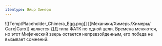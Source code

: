 ```yaml
---
itemtype: Яйцо Химеры
---
```

![[Temp/Placeholder_Chimera_Egg.png]]
[[Механики/Химеры/Химеры/Сатх|Сатх]] является ДД типа ФАТК по одной цели. Времена меняются, но этот Мифический зверь остается непревзойденным, его победа не вызывает сомнений.
